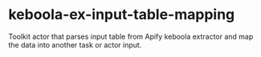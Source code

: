 # keboola-ex-input-table-mapping
Toolkit actor that parses input table from Apify keboola extractor and map the data into another task or actor input.
